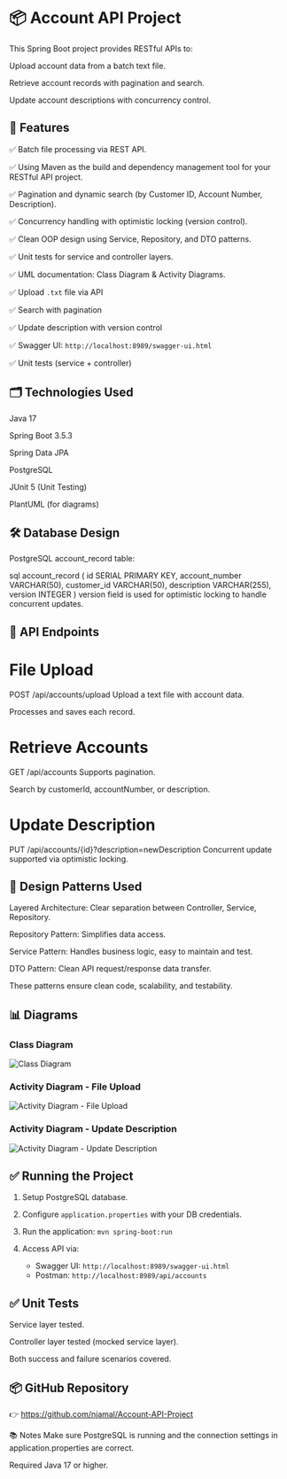 # 📦 Account API Project
This Spring Boot project provides RESTful APIs to:

Upload account data from a batch text file.

Retrieve account records with pagination and search.

Update account descriptions with concurrency control.

## 🚀 Features
✅ Batch file processing via REST API.

✅ Using Maven as the build and dependency management tool for your RESTful API project.

✅ Pagination and dynamic search (by Customer ID, Account Number, Description).

✅ Concurrency handling with optimistic locking (version control).

✅ Clean OOP design using Service, Repository, and DTO patterns.

✅ Unit tests for service and controller layers.

✅ UML documentation: Class Diagram & Activity Diagrams.

✅ Upload `.txt` file via API

✅ Search with pagination

✅ Update description with version control

✅ Swagger UI: `http://localhost:8989/swagger-ui.html`

✅ Unit tests (service + controller)

## 🗂️ Technologies Used
Java 17

Spring Boot 3.5.3

Spring Data JPA

PostgreSQL

JUnit 5 (Unit Testing)

PlantUML (for diagrams)

## 🛠️ Database Design
PostgreSQL account_record table:

sql
account_record (
id SERIAL PRIMARY KEY,
account_number VARCHAR(50),
customer_id VARCHAR(50),
description VARCHAR(255),
version INTEGER
)
version field is used for optimistic locking to handle concurrent updates.

## 📑 API Endpoints
# File Upload
POST /api/accounts/upload
Upload a text file with account data.

Processes and saves each record.

# Retrieve Accounts
GET /api/accounts
Supports pagination.

Search by customerId, accountNumber, or description.

# Update Description
PUT /api/accounts/{id}?description=newDescription
Concurrent update supported via optimistic locking.

## 🎯 Design Patterns Used
Layered Architecture: Clear separation between Controller, Service, Repository.

Repository Pattern: Simplifies data access.

Service Pattern: Handles business logic, easy to maintain and test.

DTO Pattern: Clean API request/response data transfer.

These patterns ensure clean code, scalability, and testability.

## 📊 Diagrams
### Class Diagram
![Class Diagram](https://github.com/njamal/Account-API-Project/blob/main/class-diagram.png?raw=true)

### Activity Diagram - File Upload
![Activity Diagram - File Upload](https://github.com/njamal/Account-API-Project/blob/main/Activity_Diagram_File_Upload.png?raw=true)

### Activity Diagram - Update Description
![Activity Diagram - Update Description](https://github.com/njamal/Account-API-Project/blob/main/Activity_Diagram_Update_Description_Flow.png?raw=true)

## ✅ Running the Project
1. Setup PostgreSQL database.

2. Configure `application.properties` with your DB credentials.

3. Run the application: `mvn spring-boot:run`

4. Access API via:
    - Swagger UI: `http://localhost:8989/swagger-ui.html`
    - Postman: `http://localhost:8989/api/accounts`

## ✅ Unit Tests
Service layer tested.

Controller layer tested (mocked service layer).

Both success and failure scenarios covered.

## 📦 GitHub Repository
👉 https://github.com/njamal/Account-API-Project

📚 Notes
Make sure PostgreSQL is running and the connection settings in application.properties are correct.

Required Java 17 or higher.

